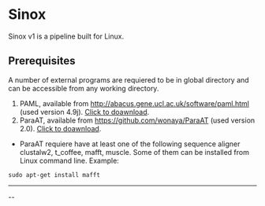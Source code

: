# Sinox
Sinox v1 is a pipeline built for Linux.

## Prerequisites
A number of external programs are requiered to be in global directory and can be accessible from any working directory.
  1. PAML, available from http://abacus.gene.ucl.ac.uk/software/paml.html  (used version 4.9j). [Click to doawnload](http://abacus.gene.ucl.ac.uk/software/paml4.9j.tgz).
  2. ParaAT, available from https://github.com/wonaya/ParaAT (used version 2.0). [Click to doawnload](https://github.com/wonaya/ParaAT/archive/refs/heads/master.zip).
   - ParaAT requiere have at least one of the following sequence aligner clustalw2, t_coffee, mafft,     muscle. Some of them can be installed from Linux command line. Example:
```
sudo apt-get install mafft
```

---

--


